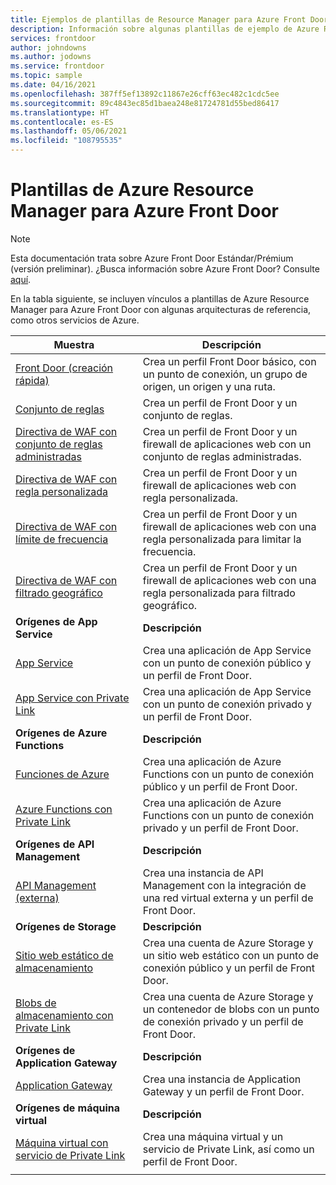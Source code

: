 ```yaml
---
title: Ejemplos de plantillas de Resource Manager para Azure Front Door
description: Información sobre algunas plantillas de ejemplo de Azure Resource Manager para Azure Front Door.
services: frontdoor
author: johndowns
ms.author: jodowns
ms.service: frontdoor
ms.topic: sample
ms.date: 04/16/2021
ms.openlocfilehash: 387ff5ef13892c11867e26cff63ec482c1cdc5ee
ms.sourcegitcommit: 89c4843ec85d1baea248e81724781d55bed86417
ms.translationtype: HT
ms.contentlocale: es-ES
ms.lasthandoff: 05/06/2021
ms.locfileid: "108795535"
---
```

# <a name="azure-resource-manager-templates-for-azure-front-door"></a>Plantillas de Azure Resource Manager para Azure Front Door

> [!Note]
> Esta documentación trata sobre Azure Front Door Estándar/Prémium (versión preliminar). ¿Busca información sobre Azure Front Door? Consulte [aquí](../front-door-overview.md).

En la tabla siguiente, se incluyen vínculos a plantillas de Azure Resource Manager para Azure Front Door con algunas arquitecturas de referencia, como otros servicios de Azure.

| Muestra | Descripción |
|-|-|
| [Front Door (creación rápida)](https://github.com/Azure/azure-quickstart-templates/tree/master/201-front-door-standard-premium/) | Crea un perfil Front Door básico, con un punto de conexión, un grupo de origen, un origen y una ruta.  |
| [Conjunto de reglas](https://github.com/Azure/azure-quickstart-templates/tree/master/201-front-door-standard-premium-rule-set/) | Crea un perfil de Front Door y un conjunto de reglas.  |
| [Directiva de WAF con conjunto de reglas administradas](https://github.com/Azure/azure-quickstart-templates/tree/master/201-front-door-premium-waf-managed/) | Crea un perfil de Front Door y un firewall de aplicaciones web con un conjunto de reglas administradas.  |
| [Directiva de WAF con regla personalizada](https://github.com/Azure/azure-quickstart-templates/tree/master/201-front-door-standard-premium-waf-custom/) | Crea un perfil de Front Door y un firewall de aplicaciones web con regla personalizada.  |
| [Directiva de WAF con límite de frecuencia](https://github.com/Azure/azure-quickstart-templates/tree/master/201-front-door-standard-premium-rate-limit/) | Crea un perfil de Front Door y un firewall de aplicaciones web con una regla personalizada para limitar la frecuencia.  |
| [Directiva de WAF con filtrado geográfico](https://github.com/Azure/azure-quickstart-templates/tree/master/201-front-door-standard-premium-geo-filtering/) | Crea un perfil de Front Door y un firewall de aplicaciones web con una regla personalizada para filtrado geográfico.  |
|**Orígenes de App Service**| **Descripción** |
| [App Service](https://github.com/Azure/azure-quickstart-templates/tree/master/201-front-door-standard-premium-app-service-public) | Crea una aplicación de App Service con un punto de conexión público y un perfil de Front Door.  |
| [App Service con Private Link](https://github.com/Azure/azure-quickstart-templates/tree/master/201-front-door-premium-app-service-private-link) | Crea una aplicación de App Service con un punto de conexión privado y un perfil de Front Door.  |
|**Orígenes de Azure Functions**| **Descripción** |
| [Funciones de Azure](https://github.com/Azure/azure-quickstart-templates/tree/master/201-front-door-standard-premium-function-public/) | Crea una aplicación de Azure Functions con un punto de conexión público y un perfil de Front Door.  |
| [Azure Functions con Private Link](https://github.com/Azure/azure-quickstart-templates/tree/master/201-front-door-premium-function-private-link) | Crea una aplicación de Azure Functions con un punto de conexión privado y un perfil de Front Door.  |
|**Orígenes de API Management**| **Descripción** |
| [API Management (externa)](https://github.com/Azure/azure-quickstart-templates/tree/master/201-front-door-standard-premium-api-management-external) | Crea una instancia de API Management con la integración de una red virtual externa y un perfil de Front Door.  |
|**Orígenes de Storage**| **Descripción** |
| [Sitio web estático de almacenamiento](https://github.com/Azure/azure-quickstart-templates/tree/master/201-front-door-standard-premium-storage-static-website) | Crea una cuenta de Azure Storage y un sitio web estático con un punto de conexión público y un perfil de Front Door.  |
| [Blobs de almacenamiento con Private Link](https://github.com/Azure/azure-quickstart-templates/tree/master/201-front-door-premium-storage-blobs-private-link) | Crea una cuenta de Azure Storage y un contenedor de blobs con un punto de conexión privado y un perfil de Front Door.  |
|**Orígenes de Application Gateway**| **Descripción** |
| [Application Gateway](https://github.com/Azure/azure-quickstart-templates/tree/master/201-front-door-standard-premium-application-gateway-public) | Crea una instancia de Application Gateway y un perfil de Front Door. |
|**Orígenes de máquina virtual**| **Descripción** |
| [Máquina virtual con servicio de Private Link](https://github.com/Azure/azure-quickstart-templates/tree/master/201-front-door-premium-vm-private-link) | Crea una máquina virtual y un servicio de Private Link, así como un perfil de Front Door. |
| | |
